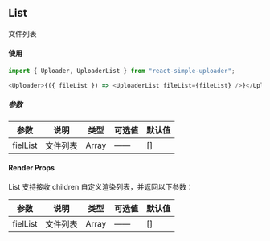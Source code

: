 ## List

文件列表

#### 使用

```ts
import { Uploader, UploaderList } from "react-simple-uploader";

<Uploader>{({ fileList }) => <UploaderList fileList={fileList} />}</Uploader>;
```

##### 参数

| 参数     | 说明     | 类型  | 可选值 | 默认值 |
| -------- | -------- | ----- | ------ | ------ |
| fielList | 文件列表 | Array | ——     | []     |

#### Render Props

List 支持接收 children 自定义渲染列表，并返回以下参数：

| 参数     | 说明     | 类型  | 可选值 | 默认值 |
| -------- | -------- | ----- | ------ | ------ |
| fielList | 文件列表 | Array | ——     | []     |
